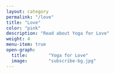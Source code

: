 ```yaml
---
layout: category
permalink: "/love"
title: "Love"
color: "pink"
description: "Read about Yoga for Love"
weight: 4
menu-item: true
open-graph:
  title:        "Yoga for Love"
  image:        "subscribe-bg.jpg"
---
```


